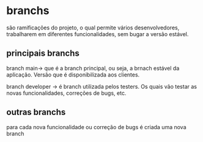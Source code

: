 # branchs
são ramificações do projeto, o qual permite vários desenvolvedores, trabalharem em diferentes funcionalidades, sem bugar a versão estável.

## principais branchs
branch main-> que é a branch principal, ou seja, a brnach estável da aplicação. Versão que é disponibilizada aos clientes.

branch developer -> é branch utilizada pelos testers. Os quais vão testar as novas funcionalidades, correções de bugs, etc.

## outras branchs 
para cada nova funcionalidade ou correção de bugs é criada uma nova branch